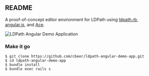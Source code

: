 ## README

A proof-of-concept editor environment for LDPath using
[ldpath.rb](https://github.com/cbeer/ldpath.rb), [angular.js](http://angularjs.org),
and [Ace](http://ace.c9.io/).

![LDPath Angular Demo Application](https://cloud.githubusercontent.com/assets/111218/5789882/b0c43fc6-9e32-11e4-9a31-841387d513c4.gif)

### Make it go

```
$ git clone https://github.com/cbeer/ldpath-angular-demo-app.git
$ cd ldpath-angular-demo-app
$ bundle install
$ bundle exec rails s
```
